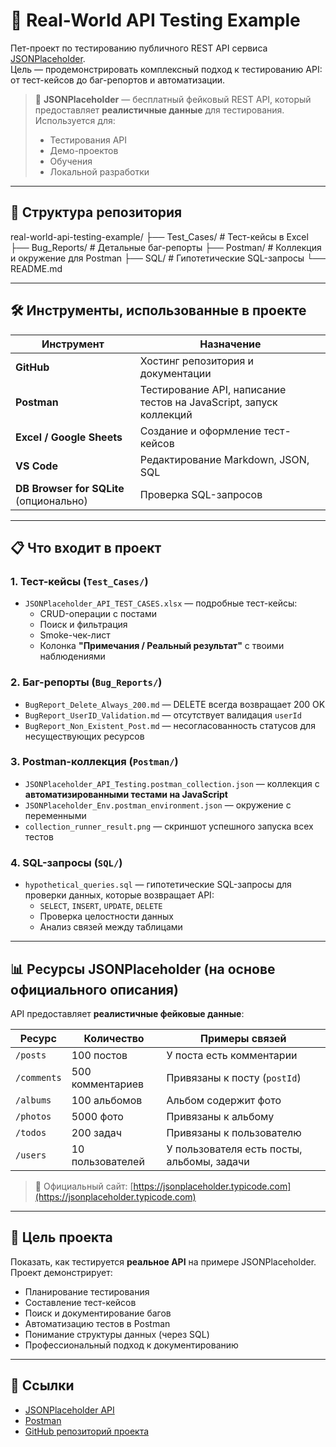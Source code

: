 # 🧪 Real-World API Testing Example

Пет-проект по тестированию публичного REST API сервиса [JSONPlaceholder](https://jsonplaceholder.typicode.com).  
Цель — продемонстрировать комплексный подход к тестированию API: от тест-кейсов до баг-репортов и автоматизации.

> 📌 **JSONPlaceholder** — бесплатный фейковый REST API, который предоставляет **реалистичные данные** для тестирования.  
> Используется для:  
> - Тестирования API  
> - Демо-проектов  
> - Обучения  
> - Локальной разработки  

---

## 📁 Структура репозитория
real-world-api-testing-example/
├── Test_Cases/ # Тест-кейсы в Excel
├── Bug_Reports/ # Детальные баг-репорты
├── Postman/ # Коллекция и окружение для Postman
├── SQL/ # Гипотетические SQL-запросы
└── README.md



---

## 🛠️ Инструменты, использованные в проекте

| Инструмент | Назначение |
|----------|----------|
| **GitHub** | Хостинг репозитория и документации |
| **Postman** | Тестирование API, написание тестов на JavaScript, запуск коллекций |
| **Excel / Google Sheets** | Создание и оформление тест-кейсов |
| **VS Code** | Редактирование Markdown, JSON, SQL |
| **DB Browser for SQLite** (опционально) | Проверка SQL-запросов |

---

## 📋 Что входит в проект

### 1. Тест-кейсы (`Test_Cases/`)
- `JSONPlaceholder_API_TEST_CASES.xlsx` — подробные тест-кейсы:
  - CRUD-операции с постами
  - Поиск и фильтрация
  - Smoke-чек-лист
  - Колонка **"Примечания / Реальный результат"** с твоими наблюдениями

### 2. Баг-репорты (`Bug_Reports/`)
- `BugReport_Delete_Always_200.md` — DELETE всегда возвращает 200 OK
- `BugReport_UserID_Validation.md` — отсутствует валидация `userId`
- `BugReport_Non_Existent_Post.md` — несогласованность статусов для несуществующих ресурсов

### 3. Postman-коллекция (`Postman/`)
- `JSONPlaceholder_API_Testing.postman_collection.json` — коллекция с **автоматизированными тестами на JavaScript**
- `JSONPlaceholder_Env.postman_environment.json` — окружение с переменными
- `collection_runner_result.png` — скриншот успешного запуска всех тестов

### 4. SQL-запросы (`SQL/`)
- `hypothetical_queries.sql` — гипотетические SQL-запросы для проверки данных, которые возвращает API:
  - `SELECT`, `INSERT`, `UPDATE`, `DELETE`
  - Проверка целостности данных
  - Анализ связей между таблицами

---

## 📊 Ресурсы JSONPlaceholder (на основе официального описания)

API предоставляет **реалистичные фейковые данные**:

| Ресурс | Количество | Примеры связей |
|-------|-----------|----------------|
| `/posts` | 100 постов | У поста есть комментарии |
| `/comments` | 500 комментариев | Привязаны к посту (`postId`) |
| `/albums` | 100 альбомов | Альбом содержит фото |
| `/photos` | 5000 фото | Привязаны к альбому |
| `/todos` | 200 задач | Привязаны к пользователю |
| `/users` | 10 пользователей | У пользователя есть посты, альбомы, задачи |

> 🔗 Официальный сайт: [https://jsonplaceholder.typicode.com](https://jsonplaceholder.typicode.com)

---

## 🎯 Цель проекта

Показать, как тестируется **реальное API** на примере JSONPlaceholder.  
Проект демонстрирует:
- Планирование тестирования
- Составление тест-кейсов
- Поиск и документирование багов
- Автоматизацию тестов в Postman
- Понимание структуры данных (через SQL)
- Профессиональный подход к документированию

---

## 🔗 Ссылки
- [JSONPlaceholder API](https://jsonplaceholder.typicode.com)
- [Postman](https://postman.com)
- [GitHub репозиторий проекта](https://github.com/Oduvanchikll/real-world-api-testing-example)
